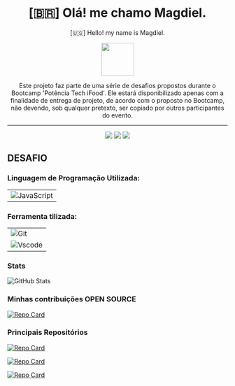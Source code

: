 <h1 align="center">
 [🇧🇷] Olá! me chamo Magdiel.
</h1>
<p align="center">
 [🇺🇸] Hello! my name is Magdiel.
</p>

<p align="center">
<img src="https://media3.giphy.com/media/hu9xj9UtxpoY3oytsh/giphy.gif?cid=ecf05e47xx6fyhk8nnij7i7v1wr8yoij8jabs4xuww5k8apm&rid=giphy.gif&ct=s" width="75" height="75"/>
</p>

<p align="center">
    Este projeto faz parte de uma série de desafios propostos durante o Bootcamp 'Potência Tech iFood'. Ele estará disponibilizado apenas com a finalidade de entrega de projeto, de acordo com o proposto no Bootcamp, não devendo, sob qualquer pretexto, ser copiado por outros participantes do evento.
</p>
<hr>

<div align="center">
    <a href="https://www.linkedin.com/in/magdiel-rotta-almeida-7786b9b1/" target="_blank"><img src="https://img.shields.io/badge/LinkedIn-0077B5?style=for-the-badge&logo=linkedin&logoColor=white" target="_blank"></a>
    <a href="mailto:rotta.aero@gmail.com" target="_blank"><img src="https://img.shields.io/badge/Gmail-D14836?style=for-the-badge&logo=gmail&logoColor=white" target="_blank"></a>
    <a href="https://www.instagram.com/maggid_chayim/" target="_blank"><img src="https://img.shields.io/badge/Instagram-E4405F?style=for-the-badge&logo=instagram&logoColor=white" target="_blank"></a>
    
</div>

## DESAFIO


### Linguagem de Programação Utilizada:
<table>
  <tbody align="left">
    <tr>
      <td>
        <img align="center" alt="JavaScript" src="https://img.shields.io/badge/JavaScript-F7DF1E?style=for-the-badge&logo=javascript&logoColor=black">
      </td>
    </tr>       
  </tbody>
  <tfoot></tfoot>
</table>

### Ferramenta tilizada: 

<table>
  <tbody align="left">
    <tr>
      <td>
        <img align="center" alt="Git" src="https://img.shields.io/badge/GIT-E44C30?style=for-the-badge&logo=git&logoColor=white">
      </td>
    </tr>    
    <tr>
      <td>
        <img align="center" alt="Vscode" src="https://img.shields.io/badge/Vscode-007ACC?style=for-the-badge&logo=visual-studio-code&logoColor=white">
      </td>
    </tr>
  </tbody>
  <tfoot></tfoot>
</table>

### Stats

![GitHub Stats](https://github-readme-stats.vercel.app/api?username=Magdiel520&theme=transparent&bg_color=000&border_color=30A3DC&show_icons=true&icon_color=30A3DC&title_color=E94D5F&text_color=FFF)

### Minhas contribuições OPEN SOURCE

[![Repo Card](https://github-readme-stats.vercel.app/api/pin/?username=Magdiel520&repo=dio-lab-open-source&bg_color=000&border_color=30A3DC&show_icons=true&icon_color=30A3DC&title_color=E94D5F&text_color=FFF)](https://github.com/Magdiel520/dio-lab-open-source)

### Principais Repositórios

[![Repo Card](https://github-readme-stats.vercel.app/api/pin/?username=Magdiel520&repo=MEAN-Danki-Estudos&bg_color=000&border_color=30A3DC&show_icons=true&icon_color=30A3DC&title_color=E94D5F&text_color=FFF)](https://github.com/Magdiel520/MEAN-Danki-Estudos)

[![Repo Card](https://github-readme-stats.vercel.app/api/pin/?username=Magdiel520&repo=MERN-Danki-Estudos&bg_color=000&border_color=30A3DC&show_icons=true&icon_color=30A3DC&title_color=E94D5F&text_color=FFF)](https://github.com/Magdiel520/MERN-Danki-Estudos)

[![Repo Card](https://github-readme-stats.vercel.app/api/pin/?username=Magdiel520&repo=Python-Grade-Calculator&bg_color=000&border_color=30A3DC&show_icons=true&icon_color=30A3DC&title_color=E94D5F&text_color=FFF)](https://github.com/Magdiel520/Python-Grade-Calculator)
